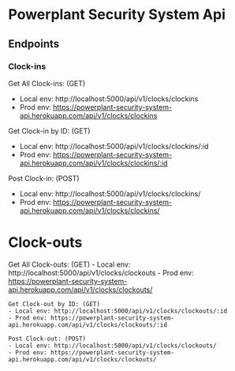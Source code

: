 ﻿# Powerplant Security System Api
 
 ## Endpoints
 
 ### Clock-ins
  Get All Clock-ins: (GET)
  - Local env: http://localhost:5000/api/v1/clocks/clockins
  - Prod env: https://powerplant-security-system-api.herokuapp.com/api/v1/clocks/clockins
  
  Get Clock-in by ID: (GET)
  - Local env: http://localhost:5000/api/v1/clocks/clockins/:id
  - Prod env: https://powerplant-security-system-api.herokuapp.com/api/v1/clocks/clockins/:id
  
  Post Clock-in: (POST)
  - Local env: http://localhost:5000/api/v1/clocks/clockins/
  - Prod env: https://powerplant-security-system-api.herokuapp.com/api/v1/clocks/clockins/
  
  # Clock-outs
   Get All Clock-outs: (GET)
    - Local env: http://localhost:5000/api/v1/clocks/clockouts
    - Prod env: https://powerplant-security-system-api.herokuapp.com/api/v1/clocks/clockouts/

    Get Clock-out by ID: (GET)
    - Local env: http://localhost:5000/api/v1/clocks/clockouts/:id
    - Prod env: https://powerplant-security-system-api.herokuapp.com/api/v1/clocks/clockouts/:id

    Post Clock-out: (POST)
    - Local env: http://localhost:5000/api/v1/clocks/clockouts/
    - Prod env: https://powerplant-security-system-api.herokuapp.com/api/v1/clocks/clockouts/
